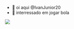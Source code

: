 - 👋 oi aqui @IvanJunior20
- 👀 interressado em jogar bola






![](https://media.tenor.com/kpuM87m8PxQAAAAM/alnassr-arab-cup.gif)

